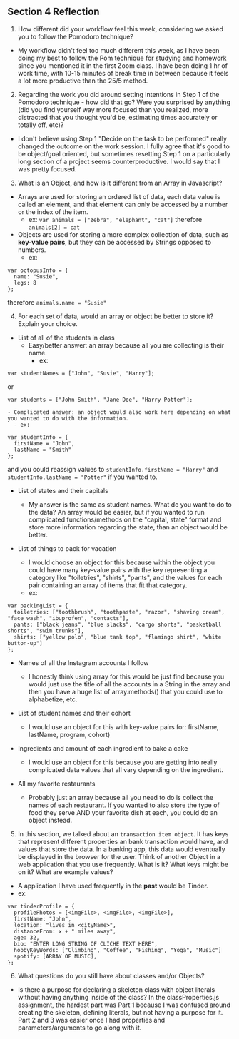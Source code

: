## Section 4 Reflection

1. How different did your workflow feel this week, considering we asked you to follow the Pomodoro technique?

- My workflow didn't feel too much different this week, as I have been doing my best to follow the Pom technique for studying and homework since you mentioned it in the first Zoom class. I have been doing 1 hr of work time, with 10-15 minutes of break time in between because it feels a lot more productive than the 25/5 method.

2. Regarding the work you did around setting intentions in Step 1 of the Pomodoro technique - how did that go? Were you surprised by anything (did you find yourself way more focused than you realized, more distracted that you thought you'd be, estimating times accurately or totally off, etc)?

- I don't believe using Step 1 "Decide on the task to be performed" really changed the outcome on the work session. I fully agree that it's good to be object/goal oriented, but sometimes resetting Step 1 on a particularly long section of a project seems counterproductive. I would say that I was pretty focused.

3. What is an Object, and how is it different from an Array in Javascript?

- Arrays are used for storing an ordered list of data, each data value is called an element, and that element can only be accessed by a number or the index of the item.
  * ex: `var animals = ["zebra", "elephant", "cat"]` therefore `animals[2] = cat`
- Objects are used for storing a more complex collection of data, such as **key-value pairs**, but they can be accessed by Strings opposed to numbers.
  * ex:
```
var octopusInfo = {
  name: "Susie",
  legs: 8
};
```
therefore `animals.name = "Susie"`

4. For each set of data, would an array or object be better to store it? Explain your choice.

  * List of all of the students in class
    - Easy/better answer: an array because all you are collecting is their name.
      - ex:
```
var studentNames = ["John", "Susie", "Harry"];
```
or
```
var students = ["John Smith", "Jane Doe", "Harry Potter"];
```

    - Complicated answer: an object would also work here depending on what you wanted to do with the information.
      - ex:
```
var studentInfo = {
  firstName = "John",
  lastName = "Smith"
};
```
and you could reassign values to `studentInfo.firstName = "Harry"` and `studentInfo.lastName = "Potter"` if you wanted to.

  * List of states and their capitals
    - My answer is the same as student names. What do you want to do to the data? An array would be easier, but if you wanted to run complicated functions/methods on the "capital, state" format and store more information regarding the state, than an object would be better.

  * List of things to pack for vacation
    - I would choose an object for this because within the object you could have many key-value pairs with the key representing a category like "toiletries", "shirts", "pants", and the values for each pair containing an array of items that fit that category.
    - ex:
```
var packingList = {
  toiletries: ["toothbrush", "toothpaste", "razor", "shaving cream", "face wash", "ibuprofen", "contacts"],
  pants: ["black jeans", "blue slacks", "cargo shorts", "basketball shorts", "swim trunks"],
  shirts: ["yellow polo", "blue tank top", "flamingo shirt", "white button-up"]
};
```

  * Names of all the Instagram accounts I follow
    - I honestly think using array for this would be just find because you would just use the title of all the accounts in a String in the array and then you have a huge list of array.methods() that you could use to alphabetize, etc.

  * List of student names and their cohort
    - I would use an object for this with key-value pairs for: firstName, lastName, program, cohort)

  * Ingredients and amount of each ingredient to bake a cake
    - I would use an object for this because you are getting into really complicated data values that all vary depending on the ingredient.

  * All my favorite restaurants
    - Probably just an array because all you need to do is collect the names of each restaurant. If you wanted to also store the type of food they serve AND your favorite dish at each, you could do an object instead.

5. In this section, we talked about an `transaction item object`. It has keys that represent different properties an bank transaction would have, and values that store the data. In a banking app, this data would eventually be displayed in the browser for the user. Think of another Object in a web application that you use frequently. What is it? What keys might be on it? What are example values?
  - A application I have used frequently in the **past** would be Tinder.
  - ex:
```
var tinderProfile = {
  profilePhotos = [<imgFile>, <imgFile>, <imgFile>],
  firstName: "John",
  location: "lives in <cityName>",
  distanceFrom: x + " miles away",
  age: 32,
  bio: "ENTER LONG STRING OF CLICHE TEXT HERE",
  hobbyKeyWords: ["Climbing", "Coffee", "Fishing", "Yoga", "Music"]
  spotify: [ARRAY OF MUSIC],
};
```

6. What questions do you still have about classes and/or Objects?
  - Is there a purpose for declaring a skeleton class with object literals without having anything inside of the class? In the classProperties.js assignment, the hardest part was Part 1 because I was confused around creating the skeleton, defining literals, but not having a purpose for it. Part 2 and 3 was easier once I had properties and parameters/arguments to go along with it.
